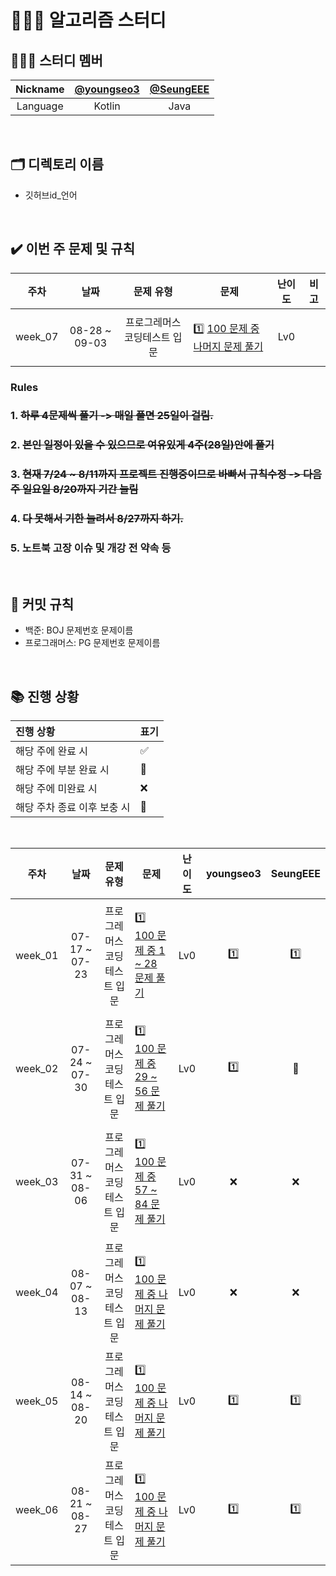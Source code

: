 # 👨🏼‍💻 알고리즘 스터디

## ‍🤦🏻‍♂️ 스터디 멤버

| Nickname | [@youngseo3](https://github.com/youngseo3) | [@SeungEEE](https://github.com/SeungEEE) |
| :------: |:--------------------------------------------:|:--------------------------------:|
| Language |                    Kotlin                    |              Java                |

<br/>

## 🗂 디렉토리 이름

- 깃허브id_언어

<br/>

## ✔️ 이번 주 문제 및 규칙

|   주차    |      날짜       |      문제 유형      |                                                                     문제                                                                     | 난이도 |  비고  |
|:-------:|:-------------:|:---------------:|:------------------------------------------------------------------------------------------------------------------------------------------:|:---:|:----:|
| week_07 | 08-28 ~ 09-03 | 프로그레머스 코딩테스트 입문 | <p align=left> 1️⃣ [100 문제 중 나머지 문제 풀기](https://school.programmers.co.kr/learn/challenges/beginner?order=acceptance_desc&languages=kotlin) | Lv0 | <br> |

### Rules
### 1. ~~하루 4문제씩 풀기 -> 매일 풀면 25일이 걸림.~~
### 2. ~~본인 일정이 있을 수 있으므로 여유있게 4주(28일)안에 풀기~~
### 3. ~~현재 7/24 ~ 8/11까지 프로젝트 진행중이므로 바빠서 규칙수정 -> 다음 주 일요일 8/20까지 기간 늘림~~
### 4. ~~다 못해서 기한 늘려서 8/27까지 하기.~~
### 5. 노트북 고장 이슈 및 개강 전 약속 등
<br/>



## 🧐 커밋 규칙

- 백준: BOJ 문제번호 문제이름
- 프로그래머스: PG 문제번호 문제이름

<br/>

## ‍📚 진행 상황

| 진행 상황            | 표기  |
|:-----------------|:----|
| 해당 주에 완료 시       | ✅   |
| 해당 주에 부분 완료 시    | 🔢  |
| 해당 주에 미완료 시      | ❌   |
| 해당 주차 종료 이후 보충 시 | 🔺  |

<br>

|   주차    |      날짜       |      문제 유형      |                                                                       문제                                                                       | 난이도 | youngseo3 | SeungEEE |
|:-------:|:-------------:|:---------------:|:----------------------------------------------------------------------------------------------------------------------------------------------:|:---:|:---------:|:--------:|
| week_01 | 07-17 ~ 07-23 | 프로그레머스 코딩테스트 입문 | <p align=left> 1️⃣ [100 문제 중 1 ~ 28 문제 풀기](https://school.programmers.co.kr/learn/challenges/beginner?order=acceptance_desc&languages=kotlin)  | Lv0 |    1️⃣    |   1️⃣️   |
| week_02 | 07-24 ~ 07-30 | 프로그레머스 코딩테스트 입문 | <p align=left> 1️⃣ [100 문제 중 29 ~ 56 문제 풀기](https://school.programmers.co.kr/learn/challenges/beginner?order=acceptance_desc&languages=kotlin) | Lv0 |    1️⃣    |    🔺    |
| week_03 | 07-31 ~ 08-06 | 프로그레머스 코딩테스트 입문 | <p align=left> 1️⃣ [100 문제 중 57 ~ 84 문제 풀기](https://school.programmers.co.kr/learn/challenges/beginner?order=acceptance_desc&languages=kotlin) | Lv0 |     ❌     |     ❌    |
| week_04 | 08-07 ~ 08-13 | 프로그레머스 코딩테스트 입문 |   <p align=left> 1️⃣ [100 문제 중 나머지 문제 풀기](https://school.programmers.co.kr/learn/challenges/beginner?order=acceptance_desc&languages=kotlin)   | Lv0 |     ❌     |     ❌    |
| week_05 | 08-14 ~ 08-20 | 프로그레머스 코딩테스트 입문 |   <p align=left> 1️⃣ [100 문제 중 나머지 문제 풀기](https://school.programmers.co.kr/learn/challenges/beginner?order=acceptance_desc&languages=kotlin)   | Lv0 |     1️⃣      |     1️⃣     |
| week_06 | 08-21 ~ 08-27 | 프로그레머스 코딩테스트 입문 | <p align=left> 1️⃣ [100 문제 중 나머지 문제 풀기](https://school.programmers.co.kr/learn/challenges/beginner?order=acceptance_desc&languages=kotlin) | Lv0 |     1️⃣      |     1️⃣     |

<br/>
